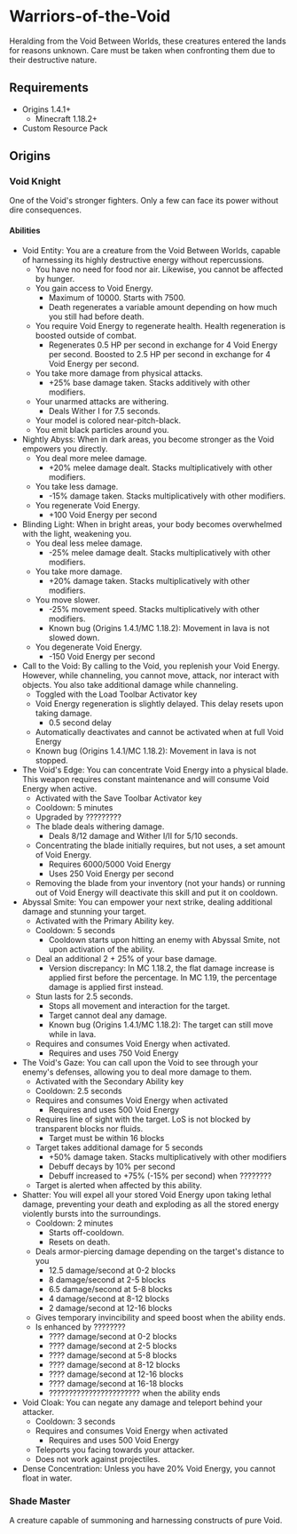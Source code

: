 # Warriors-of-the-Void

Heralding from the Void Between Worlds, these creatures entered the lands for reasons unknown. Care must be taken when confronting them due to their destructive nature.

## Requirements

- Origins 1.4.1+
  - Minecraft 1.18.2+
- Custom Resource Pack

## Origins

### Void Knight

One of the Void's stronger fighters. Only a few can face its power without dire consequences.

#### Abilities

- Void Entity: You are a creature from the Void Between Worlds, capable of harnessing its highly destructive energy without repercussions.
  - You have no need for food nor air. Likewise, you cannot be affected by hunger.
  - You gain access to Void Energy.
    - Maximum of 10000. Starts with 7500.
    - Death regenerates a variable amount depending on how much you still had before death.
  - You require Void Energy to regenerate health. Health regeneration is boosted outside of combat.
    - Regenerates 0.5 HP per second in exchange for 4 Void Energy per second. Boosted to 2.5 HP per second in exchange for 4 Void Energy per second.
  - You take more damage from physical attacks.
    - +25% base damage taken. Stacks additively with other modifiers.
  - Your unarmed attacks are withering.
    - Deals Wither I for 7.5 seconds.
  - Your model is colored near-pitch-black.
  - You emit black particles around you.
- Nightly Abyss: When in dark areas, you become stronger as the Void empowers you directly.
  - You deal more melee damage.
    - +20% melee damage dealt. Stacks multiplicatively with other modifiers.
  - You take less damage.
    - -15% damage taken. Stacks multiplicatively with other modifiers.
  - You regenerate Void Energy.
    - +100 Void Energy per second
- Blinding Light: When in bright areas, your body becomes overwhelmed with the light, weakening you.
  - You deal less melee damage.
    - -25% melee damage dealt. Stacks multiplicatively with other modifiers.
  - You take more damage.
    - +20% damage taken. Stacks multiplicatively with other modifiers.
  - You move slower.
    - -25% movement speed. Stacks multiplicatively with other modifiers.
    - Known bug (Origins 1.4.1/MC 1.18.2): Movement in lava is not slowed down.
  - You degenerate Void Energy.
    - -150 Void Energy per second
- Call to the Void: By calling to the Void, you replenish your Void Energy. However, while channeling, you cannot move, attack, nor interact with objects. You also take additional damage while channeling.
  - Toggled with the Load Toolbar Activator key
  - Void Energy regeneration is slightly delayed. This delay resets upon taking damage.
    - 0.5 second delay
  - Automatically deactivates and cannot be activated when at full Void Energy
  - Known bug (Origins 1.4.1/MC 1.18.2): Movement in lava is not stopped.
- The Void's Edge: You can concentrate Void Energy into a physical blade. This weapon requires constant maintenance and will consume Void Energy when active.
  - Activated with the Save Toolbar Activator key
  - Cooldown: 5 minutes
  - Upgraded by ?????????
  - The blade deals withering damage.
    - Deals 8/12 damage and Wither I/II for 5/10 seconds.
  - Concentrating the blade initially requires, but not uses, a set amount of Void Energy.
    - Requires 6000/5000 Void Energy
    - Uses 250 Void Energy per second
  - Removing the blade from your inventory (not your hands) or running out of Void Energy will deactivate this skill and put it on cooldown.
- Abyssal Smite: You can empower your next strike, dealing additional damage and stunning your target.
  - Activated with the Primary Ability key.
  - Cooldown: 5 seconds
    - Cooldown starts upon hitting an enemy with Abyssal Smite, not upon activation of the ability.
  - Deal an additional 2 + 25% of your base damage.
    - Version discrepancy: In MC 1.18.2, the flat damage increase is applied first before the percentage. In MC 1.19, the percentage damage is applied first instead.
  - Stun lasts for 2.5 seconds.
    - Stops all movement and interaction for the target.
    - Target cannot deal any damage.
    - Known bug (Origins 1.4.1/MC 1.18.2): The target can still move while in lava.
  - Requires and consumes Void Energy when activated.
    - Requires and uses 750 Void Energy
- The Void's Gaze: You can call upon the Void to see through your enemy's defenses, allowing you to deal more damage to them.
  - Activated with the Secondary Ability key
  - Cooldown: 2.5 seconds
  - Requires and consumes Void Energy when activated
    - Requires and uses 500 Void Energy
  - Requires line of sight with the target. LoS is not blocked by transparent blocks nor fluids.
    - Target must be within 16 blocks
  - Target takes additional damage for 5 seconds
    - +50% damage taken. Stacks multiplicatively with other modifiers
    - Debuff decays by 10% per second
    - Debuff increased to +75% (-15% per second) when ????????
  - Target is alerted when affected by this ability.
- Shatter: You will expel all your stored Void Energy upon taking lethal damage, preventing your death and exploding as all the stored energy violently bursts into the surroundings.
  - Cooldown: 2 minutes
    - Starts off-cooldown.
    - Resets on death.
  - Deals armor-piercing damage depending on the target's distance to you
    - 12.5 damage/second at 0-2 blocks
    - 8 damage/second at 2-5 blocks
    - 6.5 damage/second at 5-8 blocks
    - 4 damage/second at 8-12 blocks
    - 2 damage/second at 12-16 blocks
  - Gives temporary invincibility and speed boost when the ability ends.
  - Is enhanced by ????????
    - ???? damage/second at 0-2 blocks
    - ???? damage/second at 2-5 blocks
    - ???? damage/second at 5-8 blocks
    - ???? damage/second at 8-12 blocks
    - ???? damage/second at 12-16 blocks
    - ???? damage/second at 16-18 blocks
    - ??????????????????????? when the ability ends
- Void Cloak: You can negate any damage and teleport behind your attacker.
  - Cooldown: 3 seconds
  - Requires and consumes Void Energy when activated
    - Requires and uses 500 Void Energy
  - Teleports you facing towards your attacker.
  - Does not work against projectiles.
- Dense Concentration: Unless you have 20% Void Energy, you cannot float in water.

### Shade Master

A creature capable of summoning and harnessing constructs of pure Void.
